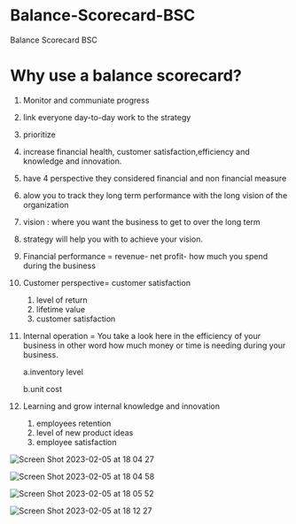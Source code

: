 # Balance-Scorecard-BSC
Balance Scorecard BSC

# Why use a balance scorecard?

1. Monitor and communiate progress
2. link everyone day-to-day work to the strategy
3. prioritize
4. increase financial health, customer satisfaction,efficiency and knowledge and innovation. 
5. have 4 perspective they considered financial and non financial measure
6. alow you to track they long term performance with the long vision of the organization
7. vision : where you want the business to get to over the long term
8. strategy will help you with to achieve your vision. 
9. Financial performance = revenue- net profit- how much you spend during the business
10. Customer perspective= customer satisfaction
    1. level of return
    2. lifetime value
    3. customer satisfaction
11. Internal operation = You take a look here in the efficiency of your business  in other word how much money or time is needing during your business.
    
    a.inventory level
    
    b.unit cost
    
12. Learning and grow  internal knowledge and innovation 
    1. employees retention
    2. level of new product ideas
    3. employee satisfaction
    
 
![Screen Shot 2023-02-05 at 18 04 27](https://user-images.githubusercontent.com/112581327/216838424-2595318c-b21f-4610-a7ff-a104f3a9a348.png)

![Screen Shot 2023-02-05 at 18 04 58](https://user-images.githubusercontent.com/112581327/216838433-cb55d45e-d592-4d32-bca5-3d91e3c7ab7b.png)
    
![Screen Shot 2023-02-05 at 18 05 52](https://user-images.githubusercontent.com/112581327/216838440-eeee2a18-e1c3-4c51-8f47-5d571f705858.png)

![Screen Shot 2023-02-05 at 18 12 27](https://user-images.githubusercontent.com/112581327/216838458-2760a403-c86d-4193-a9cb-eefd1b43aa2c.png)

    
